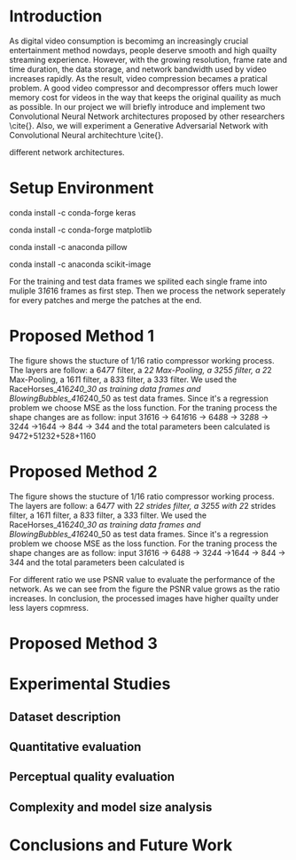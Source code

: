 # Introduction
As digital video consumption is becomimg an increasingly crucial entertainment method nowdays, people deserve smooth and high quailty streaming experience. However, with the growing resolution, frame rate and time duration, the data storage, and network bandwidth used by video increases rapidly. As the result, video compression becames a pratical problem. A good video compressor and decompressor offers much lower memory cost for videos in the way that keeps the original quaility as much as possible. In our project we will briefly introduce and implement two Convolutional Neural Network architectures proposed by other researchers \cite{}. Also, we will experiment a Generative Adversarial Network with Convolutional Neural architechture \cite{}. 


different network architectures.

# Setup Environment
conda install -c conda-forge keras

conda install -c conda-forge matplotlib

conda install -c anaconda pillow

conda install -c anaconda scikit-image

For the training and test data frames we spilited each single frame into muliple 3*16*16 frames as first step. Then we process the network seperately for every patches and merge the patches at the end.


# Proposed Method 1

The figure shows the stucture of 1/16 ratio compressor working process. The layers are follow: a 64*7*7 filter, a 2*2 Max-Pooling, a 32*5*5 filter, a 2*2 Max-Pooling, a 16*1*1 filter, a 8*3*3 filter, a 3*3*3 filter. We used the RaceHorses_416*240_30 as training data frames and BlowingBubbles_416*240_50 as test data frames. Since it's a regression problem we choose MSE as the loss function. 
For the traning process the shape changes are as follow: input 3*16*16 -> 64*16*16 -> 64*8*8 -> 32*8*8 -> 32*4*4 ->16*4*4 -> 8*4*4 -> 3*4*4 and the total parameters been calculated is 9472+51232+528+1160

# Proposed Method 2

The figure shows the stucture of 1/16 ratio compressor working process. The layers are follow: a 64*7*7 with 2*2 strides filter, a 32*5*5 with 2*2 strides filter, a 16*1*1 filter, a 8*3*3 filter, a 3*3*3 filter. We used the RaceHorses_416*240_30 as training data frames and BlowingBubbles_416*240_50 as test data frames. Since it's a regression problem we choose MSE as the loss function. 
For the traning process the shape changes are as follow: input 3*16*16 -> 64*8*8 -> 32*4*4 ->16*4*4 -> 8*4*4 -> 3*4*4 and the total parameters been calculated is 

For different ratio we use PSNR value to evaluate the performance of the network. As we can see from the figure the PSNR value grows as the ratio increases. In conclusion, the processed images have higher quailty under less layers copmress.

# Proposed Method 3

# Experimental Studies 
## Dataset description

## Quantitative evaluation

## Perceptual quality evaluation

## Complexity and model size analysis

# Conclusions and Future Work
